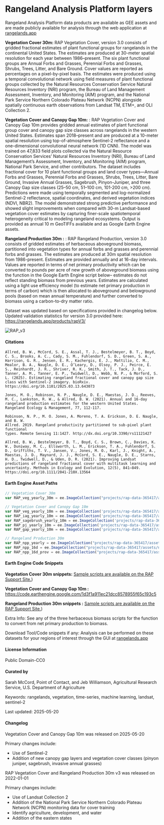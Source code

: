 # Rangeland Analysis Platform layers
Rangeland Analysis Platform data products are available as GEE assets and are made publicly available for analysis through the web application at [rangelands.app](https://rangelands.app)

**Vegetation Cover 30m:** RAP Vegetation Cover, version 3.0 consists of gridded fractional estimates of plant functional groups for rangelands in the continental United States. The estimates are produced at 30-meter spatial resolution for each year between 1986–present. The six plant functional groups are Annual Forbs and Grasses, Perennial Forbs and Grasses, Shrubs, Trees, Litter, and Bare Ground. Cover values are reported as percentages on a pixel-by-pixel basis. The estimates were produced using a temporal convolutional network using field measures of plant functional groups collected by the Natural Resources Conservation Service Natural Resources Inventory (NRI) program, the Bureau of Land Management Assessment, Inventory, and Monitoring (AIM) program, and the National Park Service Northern Colorado Plateau Network (NCPN) alongside spatially continuous earth observations from Landsat TM, ETM+, and OLI Collection 2. 

**Vegetation Cover and Canopy Gap 10m:** : RAP Vegetation Cover and Canopy Gap 10m provides gridded annual estimates of plant functional group cover and canopy gap size classes across rangelands in the western United States. Estimates span 2018–present and are produced at a 10-meter spatial resolution using top-of-atmosphere Sentinel-2 reflectance and a one-dimensional convolutional neural network (1D CNN). The model was trained on 47,833 field plots collected via the Natural Resource Conservation Services’ Natural Resources Inventory (NRI), Bureau of Land Management’s Assessment, Inventory, and Monitoring (AIM) program, National Park Service, and other contributors. The dataset includes fractional cover for 10 plant functional groups and land cover types—Annual Forbs and Grasses, Perennial Forbs and Grasses, Shrubs, Trees, Litter, Bare Ground, Invasive Annual Grasses, Sagebrush, Pinyon-Juniper, and three Canopy Gap size classes (25–50 cm, 51–100 cm, 101-200 cm, >200 cm). Predictions were made using temporally segmented and log-normalized Sentinel-2 reflectance, spatial coordinates, and derived vegetation indices (NDVI, NBR2). The model demonstrated strong predictive performance and showed slight improvements when compared with 30-m Landsat-based vegetation cover estimates by capturing finer-scale spatiotemporal heterogeneity critical to modeling rangeland ecosystems. Output is provided as annual 10 m GeoTIFFs available and as Google Earth Engine assets. 

**Rangeland Production 30m :** : RAP Rangeland Production, version 3.0 consists of gridded estimates of herbaceous aboveground biomass, partitioned into vegetation types for annual forbs and grasses and perennial forbs and grasses. The estimates are produced at 30m spatial resolution from 1986-present. Estimates are provided annually and at 16-day intervals. Values are reported in terms of net primary productivity which can be converted to pounds per acre of new growth of aboveground biomass using the function in the Google Earth Engine script below– estimates do not reflect standing biomass from previous years. Estimates are calculated using a light use efficiency model (to estimate net primary production in terms of carbon) which is then allocated to aboveground and belowground pools (based on mean annual temperature) and further converted to biomass using a carbon-to-dry matter ratio.

Dataset was updated based on specifications provided in changelog below. Updated validation statistics for version 3.0 provided here: https://rangelands.app/products/rapV3/

![RAP_v3](https://user-images.githubusercontent.com/33233973/148469528-e8e45e3b-bee6-4c00-907e-4f3b3dfb35c1.JPG)

#### Citations

```
Allred, B. W., McCord, S. E., Assal, T. J., Bestelmeyer, B. T., Boyd, C. S., Brooks, A. C., Cady, S. M., Fuhlendorf, S. D., Green, S. A., Harrison, G. R., Jensen, E. R., Kachergis, E. J., Mattilio, C. M., Mealor, B. A., Naugle, D. E., O’Leary, D., Olsoy, P. J., Peirce, E. S., Reinhardt, J. R., Shriver, R. K., Smith, J. T., Tack, J. D., Tanner, A. M., Tanner, E. P., Twidwell, D., Webb, N. P., & Morford, S. L. (2025). Estimating rangeland fractional cover and canopy gap size class with Sentinel-2 imagery. bioRxiv. https://doi.org/10.1101/2025.03.13.643073 

Jones, M. O., Robinson, N. P., Naugle, D. E., Maestas, J. D., Reeves, M. C., Lankston, R. W., & Allred, B. W. (2021). Annual and 16-day rangeland production estimates for the western United States. Rangeland Ecology & Management, 77, 112-117.

Robinson, N. P., M. O. Jones, A. Moreno, T. A. Erickson, D. E. Naugle, and B. W.
Allred. 2019. Rangeland productivity partitioned to sub-pixel plant functional
types. Remote Sensing 11:1427. http://dx.doi.org/10.3390/rs11121427

Allred, B. W., Bestelmeyer, B. T., Boyd, C. S., Brown, C., Davies, K. W., Duniway, M. C., Ellsworth, L. M., Erickson, T. A., Fuhlendorf, S. D., Griffiths, T. V., Jansen, V., Jones, M. O., Karl, J., Knight, A., Maestas, J. D., Maynard, J. J., McCord, S. E., Naugle, D. E., Starns, H. D., Twidwell, D., & Uden, D. R. (2021). Improving Landsat predictions of rangeland fractional cover with multitask learning and uncertainty. Methods in Ecology and Evolution, 12(5), 841–849. https://doi.org/10.1111/2041-210X.13564
```

#### Earth Engine Asset Paths

```js
// Vegetation Cover 30m 
var RAP_veg_yearly_30m = ee.ImageCollection("projects/rap-data-365417/assets/vegetation-cover-v3") // Plant functional types

// Vegetation Cover and Canopy Gap 10m 
var RAP_veg_yearly_10m = ee.ImageCollection('projects/rap-data-365417/assets/vegetation-cover-10m') // Plant functional types
var RAP_iag_yearly_10m = ee.ImageCollection('projects/rap-data-365417/assets/invasive-annual-grass-cover-10m') // Invasive annual grasses
var RAP_sagebrush_yearly_10m = ee.ImageCollection('projects/rap-data-365417/assets/sagebrush-cover-10m') // Sagebrush (Artemisia spp.)
var RAP_pj_yearly_10m = ee.ImageCollection('projects/rap-data-365417/assets/pj-cover-10m') // Pinyon-juniper
var RAP_gap_yearly_10m = ee.ImageCollection('projects/rap-data-365417/assets/gap-cover-10m') // Canopy gaps

// Rangeland Production 30m
var RAP_npp_yearly = ee.ImageCollection("projects/rap-data-365417/assets/npp-partitioned-v3") // Net primary production (yearly)
var RAP_npp_16d = ee.ImageCollection("projects/rap-data-365417/assets/npp-partitioned-16day-v3") // Net primary production (16-day)
var RAP_npp_16d_prov = ee.ImageCollection("projects/rap-data-365417/assets/npp-partitioned-16day-v3-provisional") // Net primary production (16-day) provisional
```

#### Earth Engine Code Snippets

**Vegetation Cover 30m snippets:** 
[Sample scripts are available on the RAP Support Site.](https://rangelands.app/support/61-processing-rap-data-in-google-earth-engine))

**Vegetation Cover and Canopy Gap 10m :** 
https://code.earthengine.google.com/1d3f1a911ec21dcc8578955f65c193c5

**Rangeland Production 30m snippets :** 
[Sample scripts are available on the RAP Support Site.](https://rangelands.app/support/61-processing-rap-data-in-google-earth-engine))

Extra Info: See any of the three herbaceous biomass scripts for the function to convert from net primary production to biomass.

Download Tool/Code snippets if any: Analysis can be performed on these datasets for your regions of interest through the GUI at [rangelands.app](https://rangelands.app)

#### License Information

Public Domain-CC0

#### Curated by
Sarah McCord, Point of Contact, and Jeb Williamson, Agricultural Research Service, U.S. Department of Agriculture

Keywords: rangelands, vegetation, time-series, machine learning, landsat, sentinel-2

Last updated: 2025-05-20

#### Changelog

Vegetation Cover and Canopy Gap 10m was released on 2025-05-20 

Primary changes include:

* Use of Sentinel-2 
* Addition of new canopy gap layers and vegetation cover classes (pinyon juniper, sagebrush, invasive annual grasses) 

RAP Vegetation Cover and Rangeland Production 30m v3 was released on 2022-01-01

Primary changes include:

* Use of Landsat Collection 2
* Addition of the National Park Service Northern Colorado Plateau Network (NCPN) monitoring data for cover training
* Identify agriculture, development, and water
* Addition of the eastern states
